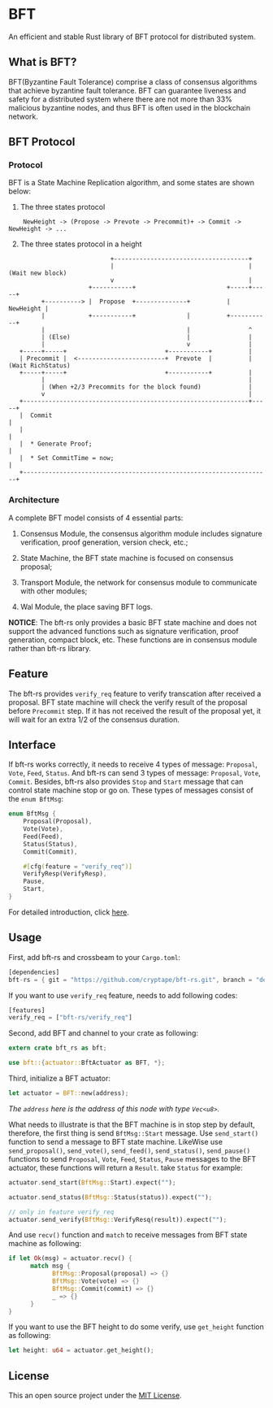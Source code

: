 # BFT

An efficient and stable Rust library of BFT protocol for distributed system.

## What is BFT?

BFT(Byzantine Fault Tolerance) comprise a class of consensus algorithms that achieve byzantine fault tolerance. BFT can guarantee liveness and safety for a distributed system where there are not more than 33% malicious byzantine nodes, and thus BFT is often used in the blockchain network.

## BFT Protocol

### Protocol

BFT is a State Machine Replication algorithm, and some states are shown below:

1. The three states protocol

```
    NewHeight -> (Propose -> Prevote -> Precommit)+ -> Commit -> NewHeight -> ...
```

2. The three states protocol in a height

```
                            +-------------------------------------+
                            |                                     | (Wait new block)
                            v                                     |
                      +-----------+                         +-----+-----+
         +----------> |  Propose  +--------------+          | NewHeight |
         |            +-----------+              |          +-----------+
         |                                       |                ^
         | (Else)                                |                |
         |                                       v                |
   +-----+-----+                           +-----------+          |
   | Precommit |  <------------------------+  Prevote  |          | (Wait RichStatus)
   +-----+-----+                           +-----------+          |
         |                                                        |
         | (When +2/3 Precommits for the block found)             |
         v                                                        |
   +--------------------------------------------------------------+-----+
   |  Commit                                                            |
   |                                                                    |
   |  * Generate Proof;                                                 |
   |  * Set CommitTime = now;                                           |
   +--------------------------------------------------------------------+
```

### Architecture

A complete BFT model consists of 4 essential parts:

1. Consensus Module, the consensus algorithm module includes signature verification, proof generation, version check, etc.;

2. State Machine, the BFT state machine is focused on consensus proposal;

3. Transport Module, the network for consensus module to communicate with other modules;

4. Wal Module, the place saving BFT logs.

**NOTICE**: The bft-rs only provides a basic BFT state machine and does not support the advanced functions such as signature verification, proof generation, compact block, etc. These functions are in consensus module rather than bft-rs library.

## Feature
The bft-rs provides `verify_req` feature to verify transcation after received a proposal. BFT state machine will check the verify result of the proposal before `Precommit` step. If it has not received the result of the proposal yet, it will wait for an extra 1/2 of the consensus duration.

## Interface

If bft-rs works correctly, it needs to receive 4 types of message: `Proposal`, `Vote`, `Feed`, `Status`. And  bft-rs can send 3 types of message: `Proposal`, `Vote`, `Commit`. Besides, bft-rs also provides `Stop` and `Start` message that can control state machine stop or go on. These types of messages consist of the `enum BftMsg`:

```rust
enum BftMsg {
    Proposal(Proposal),
    Vote(Vote),
    Feed(Feed),
    Status(Status),
    Commit(Commit),

    #[cfg(feature = "verify_req")]
    VerifyResp(VerifyResp),
    Pause,
    Start,
}
```

For detailed introduction, click [here](src/lib.rs).

## Usage

First, add bft-rs and crossbeam to your `Cargo.toml`:

```rust
[dependencies]
bft-rs = { git = "https://github.com/cryptape/bft-rs.git", branch = "develop" }
```

If you want to use `verify_req` feature, needs to add following codes:

```rust
[features]
verify_req = ["bft-rs/verify_req"]
```

Second, add BFT and channel to your crate as following:

```rust
extern crate bft_rs as bft;

use bft::{actuator::BftActuator as BFT, *};
```

Third, initialize a BFT actuator:

```rust
let actuator = BFT::new(address);
```

*The `address` here is the address of this node with type `Vec<u8>`.*

What needs to illustrate is that the BFT machine is in stop step by default, therefore, the first thing is send `BftMsg::Start` message. Use `send_start()` function to send a message to BFT state machine. LikeWise use `send_proposal()`, `send_vote()`, `send_feed()`, `send_status()`, `send_pause()` functions to send `Proposal`, `Vote`, `Feed`, `Status`, `Pause` messages to the BFT actuator, these functions will return a `Result`. take `Status` for example:

```rust
actuator.send_start(BftMsg::Start).expect("");

actuator.send_status(BftMsg::Status(status)).expect("");

// only in feature verify_req
actuator.send_verify(BftMsg::VerifyResq(result)).expect("");
```

And use `recv()` function and `match` to receive messages from BFT state machine as following:

```rust
if let Ok(msg) = actuator.recv() {
      match msg {
            BftMsg::Proposal(proposal) => {}
            BftMsg::Vote(vote) => {}
            BftMsg::Commit(commit) => {}
            _ => {}
      }
}
```

If you want to use the BFT height to do some verify, use `get_height` function as following:

```rust
let height: u64 = actuator.get_height();
```

## License

This an open source project under the [MIT License](https://github.com/cryptape/bft-rs/blob/master/LICENSE).
